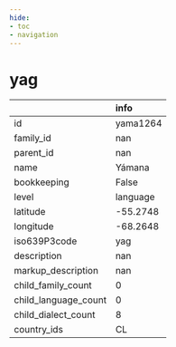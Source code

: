 ```yaml
---
hide:
- toc
- navigation
---
```

# yag
|                      | info     |
|:---------------------|:---------|
| id                   | yama1264 |
| family_id            | nan      |
| parent_id            | nan      |
| name                 | Yámana   |
| bookkeeping          | False    |
| level                | language |
| latitude             | -55.2748 |
| longitude            | -68.2648 |
| iso639P3code         | yag      |
| description          | nan      |
| markup_description   | nan      |
| child_family_count   | 0        |
| child_language_count | 0        |
| child_dialect_count  | 8        |
| country_ids          | CL       |